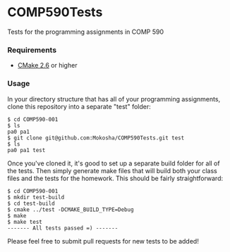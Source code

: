 COMP590Tests
============

Tests for the programming assignments in COMP 590


### Requirements

- [CMake 2.6](http://www.cmake.org/) or higher

### Usage

In your directory structure that has all of your programming assignments, clone this repository into a separate "test" folder:

    $ cd COMP590-001
    $ ls
    pa0 pa1
    $ git clone git@github.com:Mokosha/COMP590Tests.git test
    $ ls
    pa0 pa1 test
    
Once you've cloned it, it's good to set up a separate build folder for all of the
tests. Then simply generate make files that will build both your class files and
the tests for the homework. This should be fairly straightforward:

    $ cd COMP590-001
    $ mkdir test-build
    $ cd test-build
    $ cmake ../test -DCMAKE_BUILD_TYPE=Debug
    $ make
    $ make test
    ------- All tests passed =) -------
    
Please feel free to submit pull requests for new tests to be added!
